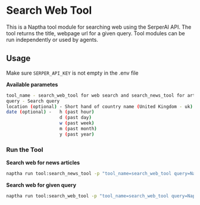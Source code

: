 # Search Web Tool
This is a Naptha tool module for searching web using the SerperAI API. The tool returns the title, webpage url for a given query. Tool modules can be run independently or used by agents.

## Usage

Make sure `SERPER_API_KEY` is not empty in the .env file

**Available parametes**
```bash
tool_name - search_web_tool for web search and search_news_tool for articles
query - Search query
location (optional) - Short hand of country name (United Kingdom - uk)
date (optional) -   h (past hour)
                    d (past day)
                    w (past week)
                    m (past month)
                    y (past year)
```

### Run the Tool

**Search web for news articles**
```bash
naptha run tool:search_news_tool -p "tool_name=search_web_tool query=NapthaAI"
```

**Search web for given query**
```bash
naptha run tool:search_web_tool -p "tool_name=search_web_tool query=NapthaAI"
```